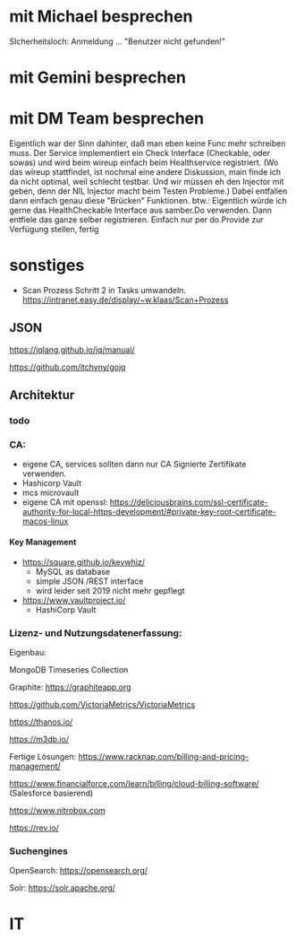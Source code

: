 # mit Michael besprechen

SIcherheitsloch: Anmeldung ... "Benutzer nicht gefunden!"

# mit Gemini besprechen

# mit DM Team besprechen

Eigentlich war der Sinn dahinter, daß man eben keine Func mehr schreiben muss. 
Der Service implementiert ein Check Interface (Checkable, oder sowas) und wird beim wireup einfach beim Healthservice registriert. (Wo das wireup stattfindet, ist nochmal eine andere Diskussion, main finde ich da nicht optimal, weil schlecht testbar. Und wir müssen eh den Injector mit geben, denn der NIL Injector macht beim Testen Probleme.)
Dabei entfallen dann einfach genau diese "Brücken" Funktionen. 
btw.: Eigentlich würde ich gerne das HealthCheckable Interface aus samber.Do verwenden. 
Dann entfiele das ganze selber registrieren. Einfach nur per do.Provide zur Verfügung stellen, fertig

# sonstiges

- Scan Prozess Schritt 2 in Tasks umwandeln.
  https://intranet.easy.de/display/~w.klaas/Scan+Prozess

## JSON

https://jqlang.github.io/jq/manual/

https://github.com/itchyny/gojq




## Architektur

### todo

### CA:

- eigene CA, services sollten dann nur CA Signierte Zertifikate verwenden.
- Hashicorp Vault
- mcs microvault
- eigene CA mit openssl: https://deliciousbrains.com/ssl-certificate-authority-for-local-https-development/#private-key-root-certificate-macos-linux

#### Key Management

- https://square.github.io/keywhiz/
  - MySQL as database
  - simple JSON /REST interface
  - wird leider seit 2019 nicht mehr gepflegt
- https://www.vaultproject.io/
  - HashiCorp Vault

### Lizenz- und Nutzungsdatenerfassung:

Eigenbau:

MongoDB Timeseries Collection

Graphite: https://graphiteapp.org

https://github.com/VictoriaMetrics/VictoriaMetrics

https://thanos.io/

https://m3db.io/

Fertige Lösungen:
https://www.racknap.com/billing-and-pricing-management/

https://www.financialforce.com/learn/billing/cloud-billing-software/  (Salesforce basierend)

https://www.nitrobox.com

https://rev.io/

### Suchengines

OpenSearch: https://opensearch.org/

Solr: https://solr.apache.org/



# IT

